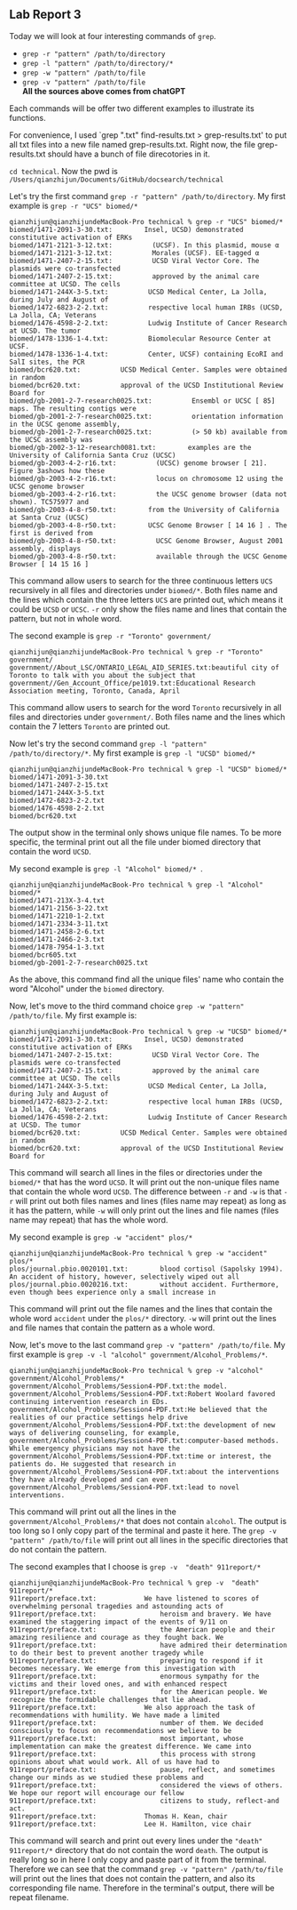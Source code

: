 ## Lab Report 3  ##
  
Today we will look at four interesting commands of `grep`.  
* `grep -r "pattern" /path/to/directory`
* `grep -l "pattern" /path/to/directory/*`
* `grep -w "pattern" /path/to/file`
* `grep -v "pattern" /path/to/file`  
**All the sources above comes from chatGPT**
  
Each commands will be offer two different examples to illustrate its functions.  
  
For convenience, I used `grep ".txt" find-results.txt > grep-results.txt' to put all txt files into a new file named grep-results.txt. Right now, the file grep-results.txt should have a bunch of file direcotories in it.  
  
`cd technical`. Now the pwd is `/Users/qianzhijun/Documents/GitHub/docsearch/technical`

Let's try the first command `grep -r "pattern" /path/to/directory`. My first example is `grep -r "UCS" biomed/*` 
```
qianzhijun@qianzhijundeMacBook-Pro technical % grep -r "UCS" biomed/*
biomed/1471-2091-3-30.txt:        Insel, UCSD) demonstrated constitutive activation of ERKs
biomed/1471-2121-3-12.txt:          (UCSF). In this plasmid, mouse α 
biomed/1471-2121-3-12.txt:          Morales (UCSF). EE-tagged α 
biomed/1471-2407-2-15.txt:          UCSD Viral Vector Core. The plasmids were co-transfected
biomed/1471-2407-2-15.txt:          approved by the animal care committee at UCSD. The cells
biomed/1471-244X-3-5.txt:          UCSD Medical Center, La Jolla, during July and August of
biomed/1472-6823-2-2.txt:          respective local human IRBs (UCSD, La Jolla, CA; Veterans
biomed/1476-4598-2-2.txt:          Ludwig Institute of Cancer Research at UCSD. The tumor
biomed/1478-1336-1-4.txt:          Biomolecular Resource Center at UCSF.
biomed/1478-1336-1-4.txt:          Center, UCSF) containing EcoRI and SalI sites, the PCR
biomed/bcr620.txt:          UCSD Medical Center. Samples were obtained in random
biomed/bcr620.txt:          approval of the UCSD Institutional Review Board for
biomed/gb-2001-2-7-research0025.txt:          Ensembl or UCSC [ 85] maps. The resulting contigs were
biomed/gb-2001-2-7-research0025.txt:          orientation information in the UCSC genome assembly,
biomed/gb-2001-2-7-research0025.txt:          (> 50 kb) available from the UCSC assembly was
biomed/gb-2002-3-12-research0081.txt:        examples are the University of California Santa Cruz (UCSC)
biomed/gb-2003-4-2-r16.txt:          (UCSC) genome browser [ 21]. Figure 3ashows how these
biomed/gb-2003-4-2-r16.txt:          locus on chromosome 12 using the UCSC genome browser
biomed/gb-2003-4-2-r16.txt:          the UCSC genome browser (data not shown). TC575977 and
biomed/gb-2003-4-8-r50.txt:        from the University of California at Santa Cruz (UCSC)
biomed/gb-2003-4-8-r50.txt:        UCSC Genome Browser [ 14 16 ] . The first is derived from
biomed/gb-2003-4-8-r50.txt:          UCSC Genome Browser, August 2001 assembly, displays
biomed/gb-2003-4-8-r50.txt:          available through the UCSC Genome Browser [ 14 15 16 ]
```
This command allow users to search for the three continuous letters `UCS` recursively in all files and directories under `biomed/*`. Both files name and the lines which contain the three letters `UCS` are printed out, which means it could be `UCSD` or `UCSC`. `-r` only show the files name and lines that contain the pattern, but not in whole word.

The second example is `grep -r "Toronto" government/`
```
qianzhijun@qianzhijundeMacBook-Pro technical % grep -r "Toronto" government/
government//About_LSC/ONTARIO_LEGAL_AID_SERIES.txt:beautiful city of Toronto to talk with you about the subject that
government//Gen_Account_Office/pe1019.txt:Educational Research Association meeting, Toronto, Canada, April
```
This command allow users to search for the word `Toronto` recursively in all files and directories under `government/`. Both files name and the lines which contain the 7 letters `Toronto` are printed out.
  
Now let's try the second command `grep -l "pattern" /path/to/directory/*`. My first example is `grep -l "UCSD" biomed/*`
```
qianzhijun@qianzhijundeMacBook-Pro technical % grep -l "UCSD" biomed/*
biomed/1471-2091-3-30.txt
biomed/1471-2407-2-15.txt
biomed/1471-244X-3-5.txt
biomed/1472-6823-2-2.txt
biomed/1476-4598-2-2.txt
biomed/bcr620.txt
```
The output show in the terminal only shows unique file names. To be more specific, the terminal print out all the file under biomed directory that contain the word `UCSD`.  

My second example is `grep -l "Alcohol" biomed/* `.
```
qianzhijun@qianzhijundeMacBook-Pro technical % grep -l "Alcohol" biomed/*                                                                            
biomed/1471-213X-3-4.txt
biomed/1471-2156-3-22.txt
biomed/1471-2210-1-2.txt
biomed/1471-2334-3-11.txt
biomed/1471-2458-2-6.txt
biomed/1471-2466-2-3.txt
biomed/1478-7954-1-3.txt
biomed/bcr605.txt
biomed/gb-2001-2-7-research0025.txt
```
As the above, this command find all the unique files' name who contain the word "Alcohol" under the `biomed` directory.  
  
Now, let's move to the third command choice `grep -w "pattern" /path/to/file`. My first example is:
```
qianzhijun@qianzhijundeMacBook-Pro technical % grep -w "UCSD" biomed/*
biomed/1471-2091-3-30.txt:        Insel, UCSD) demonstrated constitutive activation of ERKs
biomed/1471-2407-2-15.txt:          UCSD Viral Vector Core. The plasmids were co-transfected
biomed/1471-2407-2-15.txt:          approved by the animal care committee at UCSD. The cells
biomed/1471-244X-3-5.txt:          UCSD Medical Center, La Jolla, during July and August of
biomed/1472-6823-2-2.txt:          respective local human IRBs (UCSD, La Jolla, CA; Veterans
biomed/1476-4598-2-2.txt:          Ludwig Institute of Cancer Research at UCSD. The tumor
biomed/bcr620.txt:          UCSD Medical Center. Samples were obtained in random
biomed/bcr620.txt:          approval of the UCSD Institutional Review Board for
```
This command will search all lines in the files or directories under the `biomed/*` that has the word `UCSD`. It will print out the non-unique files name that contain the whole word `UCSD`. The difference between `-r` and `-w` is that `-r` will print out both files names and lines (files name may repeat) as long as it has the pattern, while `-w` will only print out the lines and file names (files name may repeat) that has the whole word.  
  
My second example is `grep -w "accident" plos/*`
```
qianzhijun@qianzhijundeMacBook-Pro technical % grep -w "accident" plos/*
plos/journal.pbio.0020101.txt:        blood cortisol (Sapolsky 1994). An accident of history, however, selectively wiped out all
plos/journal.pbio.0020216.txt:        without accident. Furthermore, even though bees experience only a small increase in
```
This command will print out the file names and the lines that contain the whole word `accident` under the `plos/*` directory. `-w` will print out the lines and file names that contain the pattern as a whole word.  
  
Now, let's move to the last command `grep -v "pattern" /path/to/file`. My first example is `grep -v -l "alcohol" government/Alcohol_Problems/*`. 
```
qianzhijun@qianzhijundeMacBook-Pro technical % grep -v "alcohol" government/Alcohol_Problems/*
government/Alcohol_Problems/Session4-PDF.txt:the model.
government/Alcohol_Problems/Session4-PDF.txt:Robert Woolard favored continuing intervention research in EDs.
government/Alcohol_Problems/Session4-PDF.txt:He believed that the realities of our practice settings help drive
government/Alcohol_Problems/Session4-PDF.txt:the development of new ways of delivering counseling, for example,
government/Alcohol_Problems/Session4-PDF.txt:computer-based methods. While emergency physicians may not have the
government/Alcohol_Problems/Session4-PDF.txt:time or interest, the patients do. He suggested that research in
government/Alcohol_Problems/Session4-PDF.txt:about the interventions they have already developed and can even
government/Alcohol_Problems/Session4-PDF.txt:lead to novel interventions.
```
This command will print out all the lines in the `government/Alcohol_Problems/*` that does not contain `alcohol`. The output is too long so I only copy part of the terminal and paste it here. The `grep -v "pattern" /path/to/file` will print out all lines in the specific directories that do not contain the pattern.  
  
The second examples that I choose is `grep -v  "death" 911report/*`
```
qianzhijun@qianzhijundeMacBook-Pro technical % grep -v  "death" 911report/*
911report/preface.txt:            We have listened to scores of overwhelming personal tragedies and astounding acts of
911report/preface.txt:                heroism and bravery. We have examined the staggering impact of the events of 9/11 on
911report/preface.txt:                the American people and their amazing resilience and courage as they fought back. We
911report/preface.txt:                have admired their determination to do their best to prevent another tragedy while
911report/preface.txt:                preparing to respond if it becomes necessary. We emerge from this investigation with
911report/preface.txt:                enormous sympathy for the victims and their loved ones, and with enhanced respect
911report/preface.txt:                for the American people. We recognize the formidable challenges that lie ahead.
911report/preface.txt:            We also approach the task of recommendations with humility. We have made a limited
911report/preface.txt:                number of them. We decided consciously to focus on recommendations we believe to be
911report/preface.txt:                most important, whose implementation can make the greatest difference. We came into
911report/preface.txt:                this process with strong opinions about what would work. All of us have had to
911report/preface.txt:                pause, reflect, and sometimes change our minds as we studied these problems and
911report/preface.txt:                considered the views of others. We hope our report will encourage our fellow
911report/preface.txt:                citizens to study, reflect-and act.
911report/preface.txt:            Thomas H. Kean, chair
911report/preface.txt:            Lee H. Hamilton, vice chair
```
This command will search and print out every lines under the `"death" 911report/*` directory that do not contain the word `death`. The output is really long so in here I only copy and paste part of it from the terminal. Therefore we can see that the command `grep -v "pattern" /path/to/file` will print out the lines that does not contain the pattern, and also its corresponding file name. Therefore in the terminal's output, there will be repeat filename.


